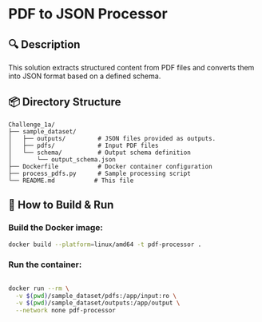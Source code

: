 # PDF to JSON Processor

## 🔍 Description
This solution extracts structured content from PDF files and converts them into JSON format based on a defined schema.

## 📦 Directory Structure
```
Challenge_1a/
├── sample_dataset/
│   ├── outputs/         # JSON files provided as outputs.
│   ├── pdfs/            # Input PDF files
│   └── schema/          # Output schema definition
│       └── output_schema.json
├── Dockerfile           # Docker container configuration
├── process_pdfs.py      # Sample processing script
└── README.md           # This file
```

## 🧪 How to Build & Run


### Build the Docker image:
```bash
docker build --platform=linux/amd64 -t pdf-processor .
```


### Run the container:

```bash

docker run --rm \
  -v $(pwd)/sample_dataset/pdfs:/app/input:ro \
  -v $(pwd)/sample_dataset/outputs:/app/output \
  --network none pdf-processor
```

